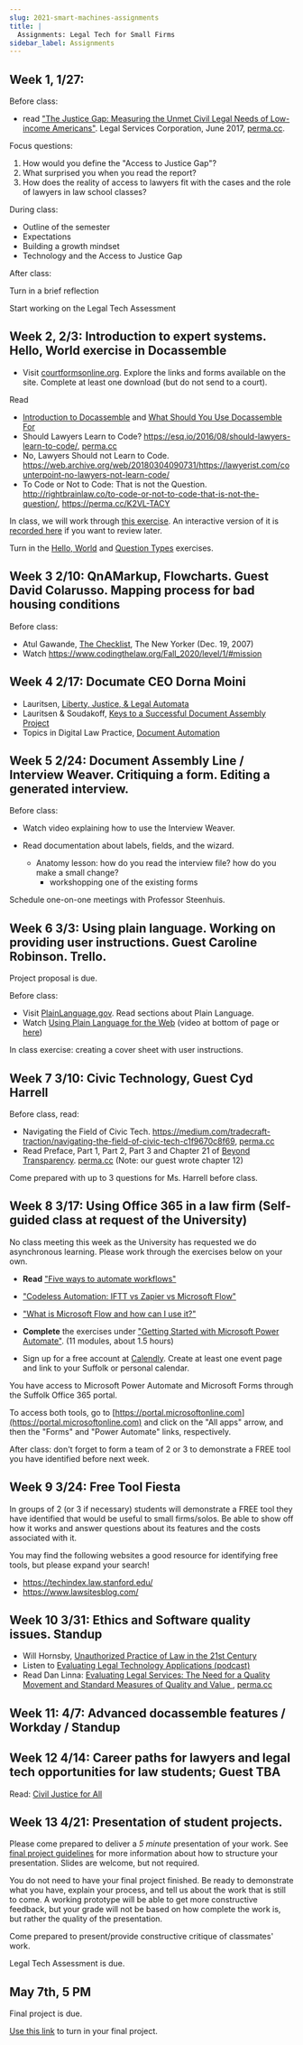 ```yaml
---
slug: 2021-smart-machines-assignments
title: |
  Assignments: Legal Tech for Small Firms
sidebar_label: Assignments
---
```


## Week 1, 1/27: 

Before class: 
* read ["The Justice Gap: Measuring the Unmet Civil Legal Needs of Low-income Americans"](https://www.lsc.gov/sites/default/files/images/TheJusticeGap-FullReport.pdf). Legal Services Corporation, June 2017, [perma.cc](https://perma.cc/C9EP-7KL8).

Focus questions:
1. How would you define the "Access to Justice Gap"?
1. What surprised you when you read the report?
1. How does the reality of access to lawyers fit with the cases and the role of lawyers in law school classes?

During class:
* Outline of the semester
* Expectations
* Building a growth mindset
* Technology and the Access to Justice Gap

After class:

Turn in a brief reflection

Start working on the Legal Tech Assessment

## Week 2, 2/3: Introduction to expert systems. Hello, World exercise in Docassemble

* Visit [courtformsonline.org](https://courtformsonline.org). Explore the links
  and forms available on the site. Complete at least one download (but do not
  send to a court).

Read
* [Introduction to Docassemble](https://suffolklitlab.org/legal-tech-class/docs/introduction-to-docassemble) and [What Should You Use Docassemble For](https://suffolklitlab.org/legal-tech-class/docs/practical-guide-docassemble/practical-guide-docassemble)
* Should Lawyers Learn to Code? https://esq.io/2016/08/should-lawyers-learn-to-code/, [perma.cc](https://perma.cc/TC2H-F5QB)
* No, Lawyers Should not Learn to Code. https://web.archive.org/web/20180304090731/https://lawyerist.com/counterpoint-no-lawyers-not-learn-code/
* To Code or Not to Code: That is not the Question. http://rightbrainlaw.co/to-code-or-not-to-code-that-is-not-the-question/, https://perma.cc/K2VL-TACY 

In class, we will work through [this exercise](https://suffolklitlab.org/legal-tech-class/docs/classes/docacon-2020/hello-world). An interactive version of it is [recorded here](https://www.youtube.com/watch?v=Lsh_2qmTSAw) if you want to review later.

Turn in the [Hello, World](https://suffolklitlab.org/legal-tech-class/docs/classes/docacon-2020/hello-world#your-assignment) and [Question Types](https://suffolklitlab.org/legal-tech-class/docs/classes/docacon-2020/question-types#your-assignment) exercises.

## Week 3 2/10: QnAMarkup, Flowcharts. Guest David Colarusso. Mapping process for bad housing conditions

Before class:
* Atul Gawande, [The Checklist](http://www.newyorker.com/magazine/2007/12/10/the-checklist), The New Yorker (Dec. 19, 2007)
* Watch https://www.codingthelaw.org/Fall_2020/level/1/#mission

## Week 4 2/17: Documate CEO Dorna Moini
* Lauritsen, [Liberty, Justice, & Legal Automata](http://scholarship.kentlaw.iit.edu/cgi/viewcontent.cgi?article=3983&context=cklawreview)
* Lauritsen & Soudakoff, [Keys to a Successful Document Assembly Project](https://static1.squarespace.com/static/571acb59e707ebff3074f461/t/5946f745725e25bf7ad93c9b/1497823045990/keys.pdf)
*  Topics in Digital Law Practice, [Document Automation](https://youtu.be/1sCol4DDm78)

## Week 5 2/24: Document Assembly Line / Interview Weaver. Critiquing a form. Editing a generated interview.

Before class:
* Watch video explaining how to use the Interview Weaver.
* Read documentation about labels, fields, and the wizard.

  * Anatomy lesson: how do you read the interview file? how do you make a small change?
      * workshopping one of the existing forms

Schedule one-on-one meetings with Professor Steenhuis.

## Week 6 3/3: Using plain language. Working on providing user instructions. Guest Caroline Robinson. Trello.

Project proposal is due.

Before class:
* Visit [PlainLanguage.gov](https://www.plainlanguage.gov/about/definitions/). Read sections about Plain Language. 
* Watch [Using Plain Language for the Web](https://digital.gov/2015/09/16/using-plain-language-to-write-for-the-web/) (video at bottom of page or [here](https://www.youtube.com/watch?v=BB7oznnz3lQ))

In class exercise: creating a cover sheet with user instructions.

## Week 7 3/10: Civic Technology, Guest Cyd Harrell

Before class, read:
* Navigating the Field of Civic Tech. https://medium.com/tradecraft-traction/navigating-the-field-of-civic-tech-c1f9670c8f69, [perma.cc](https://perma.cc/K6HE-PXRF)
* Read Preface, Part 1, Part 2, Part 3 and Chapter 21 of [Beyond Transparency](https://beyondtransparency.org/). [perma.cc](https://perma.cc/WS56-B36F) (Note: our guest wrote chapter 12)

Come prepared with up to 3 questions for Ms. Harrell before class.

## Week 8 3/17: Using Office 365 in a law firm (Self-guided class at request of the University)

No class meeting this week as the University has requested we do asynchronous learning. Please work
through the exercises below on your own.

* **Read** ["Five ways to automate workflows"](https://www.attorneyatwork.com/five-ways-to-automate-workflows/)
* ["Codeless Automation: IFTT vs Zapier vs Microsoft
  Flow"](https://medium.com/better-programming/codeless-automation-ifttt-vs-zapier-vs-microsoft-flow-57d5bc56fc0e)
* ["What is Microsoft Flow and how can I use
  it?"](https://www.contentformula.com/blog/what-is-microsoft-flow-and-how-can-i-use-it/)

* **Complete** the exercises under ["Getting Started with Microsoft Power
  Automate"](https://docs.microsoft.com/en-us/learn/modules/get-started-flows/).
  (11 modules, about 1.5 hours)
* Sign up for a free account at [Calendly](https://calendly.com/). Create at least one event page and link to your Suffolk or personal calendar.

You have access to Microsoft Power Automate and Microsoft Forms through the
Suffolk Office 365 portal. 

To access both tools, go to
[https://portal.microsoftonline.com](https://portal.microsoftonline.com) and
click on the "All apps" arrow, and then the "Forms" and "Power Automate" links,
respectively.

After class: don't forget to form a team of 2 or 3 to demonstrate a FREE tool
you have identified before next week.

## Week 9 3/24: Free Tool Fiesta

In groups of 2 (or 3 if necessary) students will demonstrate a FREE tool they
have identified that would be useful to small firms/solos.  Be able to show off
how it works and answer questions about its features and the costs associated
with it. 

You may find the following websites a good resource for identifying free tools,
but please expand your search!

* https://techindex.law.stanford.edu/ 
* https://www.lawsitesblog.com/ 


## Week 10  3/31: Ethics and Software quality issues. Standup

* Will Hornsby, [Unauthorized Practice of Law in the 21st Century ](http://tdlp.classcaster.net/2012/03/30/tdlp-class-8-will-hornsby-unauthorized-practice-of-law-in-the-21st-century/0)
* Listen to [Evaluating Legal Technology Applications
  (podcast)](https://legaltalknetwork.com/podcasts/law-technology-now/2020/03/evaluating-legal-technology-applications/)
* Read Dan Linna: [Evaluating Legal Services: The Need for a Quality Movement
  and Standard Measures of Quality and Value
  ](https://www.legaltechlever.com/2020/03/evaluating-legal-services-the-need-for-a-quality-movement-and-standard-measures-of-quality-and-value-chapter-in-research-handbook-on-big-data-law/),
  [perma.cc](https://perma.cc/7K9D-KBK3)

## Week 11: 4/7: Advanced docassemble features / Workday / Standup

## Week 12 4/14: Career paths for lawyers and legal tech opportunities for law students; Guest TBA

Read: [Civil Justice for All](https://www.amacad.org/publication/civil-justice-for-all)

## Week 13 4/21: Presentation of student projects.

Please come prepared to deliver a *5 minute* presentation of your work. See [final
project guidelines](2020-legal-tech-small-firms-rubric.md) for more information about how to structure your
presentation. Slides are welcome, but not required.

You do not need to have your final project finished. Be ready to demonstrate what
you have, explain your process, and tell us about the work that is still to come.
A working prototype will be able to get more constructive feedback, but your
grade will not be based on how complete the work is, but rather the quality of
the presentation.

Come prepared to present/provide constructive critique of classmates' work.

Legal Tech Assessment is due.

## May 7th, 5 PM

Final project is due.

[Use this
link](https://forms.office.com/Pages/ResponsePage.aspx?id=qT9zeA5UuE6_KXPE7rY0EvfCmbvxns1Fu0wRF1ZKxuFUNEpKSUFOQUMySUVQR0wzN1BMWlBQQU9LSy4u)
to turn in your final project.